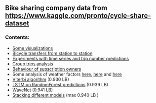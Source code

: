 ## Bike sharing company data from https://www.kaggle.com/pronto/cycle-share-dataset

### Contents:

* [Some visualizations](https://github.com/polgrisha/Projects_DS/blob/master/bike_sharing_analytics/data_visualization.ipynb)
* [Bicycle transfers from station to station](https://github.com/polgrisha/Projects_DS/blob/master/bike_sharing_analytics/transfer_detection.ipynb)
* [Experiments with time series and trip number predictions](https://github.com/polgrisha/Projects_DS/blob/master/bike_sharing_analytics/time_series_analysis.ipynb)
* [Group trips analysis](https://github.com/polgrisha/Projects_DS/blob/master/bike_sharing_analytics/group_trips_detection.ipynb)
* [Behaviour of supscription owners](https://github.com/polgrisha/Projects_DS/blob/master/bike_sharing_analytics/subscriptions.ipynb)
* Some analysis of weather factors [here](https://github.com/polgrisha/Projects_DS/blob/master/bike_sharing_analytics/weather_analysis.ipynb), [here](https://github.com/polgrisha/Projects_DS/blob/master/bike_sharing_analytics/time_series_analysis-2.ipynb) and [here](https://github.com/polgrisha/Projects_DS/blob/master/bike_sharing_analytics/time_series_r.ipynb)
* [Viterbi algorithm](https://github.com/polgrisha/IonSwitchingKaggle/blob/master/Viterbi.ipynb) (0.930 LB)
* [LSTM on RandomForest predictions](https://github.com/polgrisha/IonSwitchingKaggle/blob/master/LSTM_stacking.ipynb) (0.939 LB)
* [WaveNet](https://github.com/polgrisha/IonSwitchingKaggle/blob/master/Wavenet.ipynb) (0.941 LB)
* [Stacking different models](https://github.com/polgrisha/IonSwitchingKaggle/blob/master/Stacking.ipynb) (max 0.940 LB )